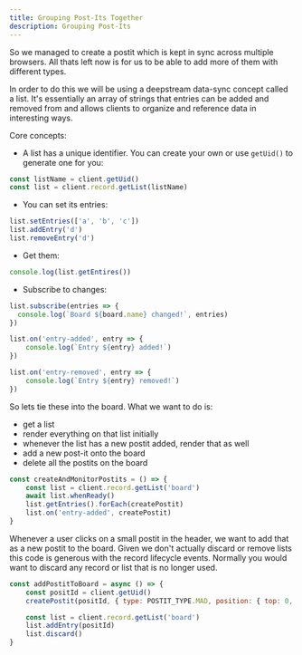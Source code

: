```yaml
---
title: Grouping Post-Its Together
description: Grouping Post-Its
---
```


So we managed to create a postit which is kept in sync across multiple browsers. All thats left now is for us to be able to add more of them with different types.

In order to do this we will be using a deepstream data-sync concept called a list. It's essentially an array of strings that entries can be added and removed from and allows clients to organize and reference data in interesting ways.

Core concepts: 

- A list has a unique identifier. You can create your own or use `getUid()` to generate one for you: 

```javascript
const listName = client.getUid()
const list = client.record.getList(listName)
```

- You can set its entries:

```javascript
list.setEntries(['a', 'b', 'c'])
list.addEntry('d')
list.removeEntry('d')
```

- Get them:

```javascript
console.log(list.getEntires())
```

- Subscribe to changes:

```javascript
list.subscribe(entries => {
  console.log(`Board ${board.name} changed!`, entries)
})

list.on('entry-added', entry => {
    console.log(`Entry ${entry} added!`)
})

list.on('entry-removed', entry => {
    console.log(`Entry ${entry} removed!`)
})
```

So lets tie these into the board. What we want to do is:

- get a list
- render everything on that list initially
- whenever the list has a new postit added, render that as well
- add a new post-it onto the board
- delete all the postits on the board

```javascript
const createAndMonitorPostits = () => {
    const list = client.record.getList('board')
    await list.whenReady()
    list.getEntries().forEach(createPostit)
    list.on('entry-added', createPostit)
}
```

Whenever a user clicks on a small postit in the header, we want to add that 
as a new postit to the board. Given we don't actually discard or remove lists 
this code is generous with the record lifecycle events. Normally you would want to
discard any record or list that is no longer used.

```javascript
const addPostitToBoard = async () => {
    const positId = client.getUid()
    createPostit(positId, { type: POSTIT_TYPE.MAD, position: { top: 0, left: 0 }, content: '' })

    const list = client.record.getList('board')
    list.addEntry(positId)
    list.discard()
}
```

